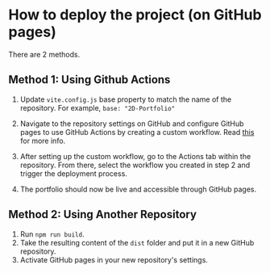 # How to deploy the project (on GitHub pages)

There are 2 methods.

## Method 1: Using Github Actions

1. Update `vite.config.js` base property to match the name of the repository. For example, `base: "2D-Portfolio"`

2. Navigate to the repository settings on GitHub and configure GitHub pages to use GitHub Actions by creating a custom workflow. Read [this](https://vitejs.dev/guide/static-deploy#github-pages) for more info.

3. After setting up the custom workflow, go to the Actions tab within the repository. From there, select the workflow you created in step 2 and trigger the deployment process.

4. The portfolio should now be live and accessible through GitHub pages.

## Method 2: Using Another Repository

1. Run `npm run build`.
2. Take the resulting content of the `dist` folder and put it in a new GitHub repository.
3. Activate GitHub pages in your new repository's settings.
